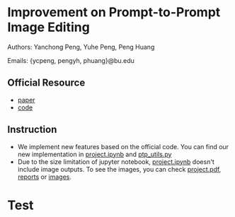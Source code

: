 # Improvement on Prompt-to-Prompt Image Editing

Authors: Yanchong Peng, Yuhe Peng, Peng Huang

Emails: {ycpeng, pengyh, phuang}@bu.edu

## Official Resource
 - [paper](https://arxiv.org/pdf/2208.01626.pdf)
 - [code](https://github.com/google/prompt-to-prompt)

 ## Instruction

- We implement new features based on the official code. You can find our new implementation in [project.ipynb](project.ipynb) and [ptp_utils.py](ptp_utils.py)
- Due to the size limitation of jupyter notebook, [project.ipynb](project.ipynb) doesn't include image outputs. To see the images, you can check [project.pdf](project.pdf), [reports](reports) or [images](images).

# Test

